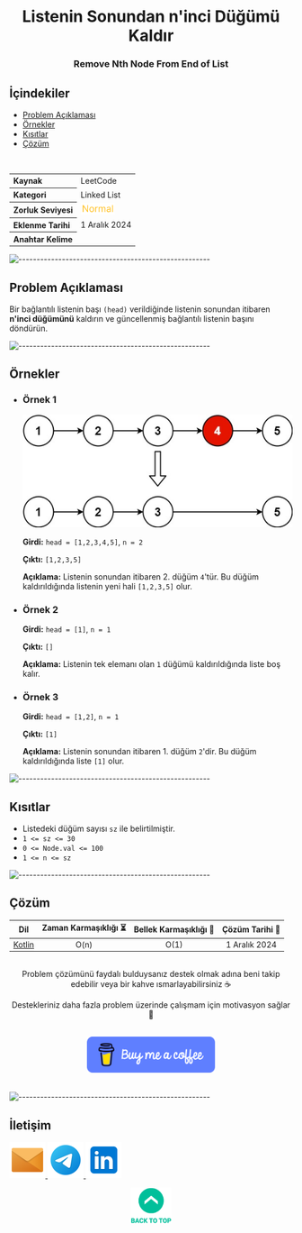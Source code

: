 <h1 align="center">
Listenin Sonundan n'inci Düğümü Kaldır<a name="article-top"></a>
</h1>
<h3 align="center">Remove Nth Node From End of List</h3>

## İçindekiler

- [Problem Açıklaması](#problem-açıklaması)
- [Örnekler](#örnekler)
- [Kısıtlar](#kısıtlar)
- [Çözüm](#çözüm)

<br>

<table>
  <tr>
    <th style="text-align: left; font-weight: bold;">Kaynak</th>
    <td style="text-align: left;">LeetCode</td>
  </tr>
  <tr>
    <th style="text-align: left; font-weight: bold;">Kategori</th>
    <td style="text-align: left;">Linked List</td>
  </tr>
  <tr>
    <th style="text-align: left; font-weight: bold;">Zorluk Seviyesi</th>
    <td style="text-align: left;"> <img src="../0) İçerik Resources/Zorluk Seviyeleri/Normal.png" alt="Normal" height="20"/> </td>
  </tr>
  <tr>
    <th style="text-align: left; font-weight: bold;">Eklenme Tarihi</th>
    <td style="text-align: left;">1 Aralık 2024</td>
  </tr>
  <tr>
    <th style="text-align: left; font-weight: bold;">Anahtar Kelime</th>
    <td style="text-align: left;"></td>
  </tr>
</table>


![-----------------------------------------------------](../../Readme%20Resources/Çizgi.png)

## Problem Açıklaması 

Bir bağlantılı listenin başı `(head)` verildiğinde listenin sonundan itibaren **n'inci düğümünü**
kaldırın ve güncellenmiş bağlantılı listenin başını döndürün.


![-----------------------------------------------------](../../Readme%20Resources/Çizgi.png)

## Örnekler

- ### Örnek 1

  <img src="./Resources/remove_ex1.jpg" alt="Bağlantılı Liste Görseli" height="200"/>

  **Girdi:** `head = [1,2,3,4,5]`, `n = 2`

  **Çıktı:** `[1,2,3,5]`

  **Açıklama:** 
  Listenin sonundan itibaren 2. düğüm `4`'tür. Bu düğüm kaldırıldığında listenin yeni hali `[1,2,3,5]` olur.


- ### Örnek 2

  **Girdi:** `head = [1]`, `n = 1`

  **Çıktı:** `[]`

  **Açıklama:** 
  Listenin tek elemanı olan `1` düğümü kaldırıldığında liste boş kalır.

- ### Örnek 3

  **Girdi:** `head = [1,2]`, `n = 1`

  **Çıktı:** `[1]`

  **Açıklama:** 
  Listenin sonundan itibaren 1. düğüm `2`'dir. Bu düğüm kaldırıldığında liste `[1]` olur.


![-----------------------------------------------------](../../Readme%20Resources/Çizgi.png)

## Kısıtlar

- Listedeki düğüm sayısı `sz` ile belirtilmiştir.
- `1 <= sz <= 30`
- `0 <= Node.val <= 100`
- `1 <= n <= sz`


![-----------------------------------------------------](../../Readme%20Resources/Çizgi.png)

## Çözüm

<table>
  <thead>
    <tr>
      <th>Dil</th>
      <th>Zaman Karmaşıklığı ⏳</th>
      <th>Bellek Karmaşıklığı 🧠</th>
      <th>Çözüm Tarihi 📅</th>
    </tr>
  </thead>
  <tbody>
    <tr>
      <td> <a href="./Kotlin.kt" target="_blank">Kotlin</a> </td>
      <td align="center">O(n)</td>
      <td align="center">O(1)</td>
      <td align="center">1 Aralık 2024</td>
    </tr>
  </tbody>
</table>

<br>

<div align="center">
Problem çözümünü faydalı bulduysanız destek olmak adına beni takip edebilir veya bir kahve ısmarlayabilirsiniz ☕

Destekleriniz daha fazla problem üzerinde çalışmam için motivasyon sağlar 🚀
</div>

<br>

<div align="center">
  <a href="https://buymeacoffee.com/mustafatoktas" target="_blank"> <img src="../../Readme Resources/İletişim/Buy Me a Coffee.png" alt="Buy Me a Coffee" height="64"/> </a>
</div>

<br>


![-----------------------------------------------------](../../Readme%20Resources/Çizgi.png)

## İletişim

<a href="mailto:info@mustafatoktas.com"              target="_blank"> <img src="../../Readme Resources/İletişim/Mail.png"     alt="Mail"     width="64"/> </a>
<a href="https://t.me/mustafatoktas00"               target="_blank"> <img src="../../Readme Resources/İletişim/Telegram.png" alt="Telegram" width="64"/> </a>
<a href="https://www.linkedin.com/in/mustafatoktas/" target="_blank"> <img src="../../Readme Resources/İletişim/LinkedIn.png" alt="LinkedIn" width="64"/> </a>

<p align="center">
  <a href="#article-top"> <img src="../../Readme Resources/Back to Top.png" alt="Back to Top" height="64"/> </a>
</p>